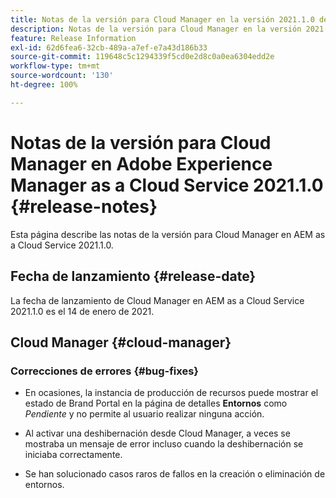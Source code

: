 ```yaml
---
title: Notas de la versión para Cloud Manager en la versión 2021.1.0 de AEM as a Cloud Service
description: Notas de la versión para Cloud Manager en la versión 2021.1.0 de AEM as a Cloud Service
feature: Release Information
exl-id: 62d6fea6-32cb-489a-a7ef-e7a43d186b33
source-git-commit: 119648c5c1294339f5cd0e2d8c0a0ea6304edd2e
workflow-type: tm+mt
source-wordcount: '130'
ht-degree: 100%

---
```


# Notas de la versión para Cloud Manager en Adobe Experience Manager as a Cloud Service 2021.1.0 {#release-notes}

Esta página describe las notas de la versión para Cloud Manager en AEM as a Cloud Service 2021.1.0.

## Fecha de lanzamiento {#release-date}

La fecha de lanzamiento de Cloud Manager en AEM as a Cloud Service 2021.1.0 es el 14 de enero de 2021.

## Cloud Manager {#cloud-manager}

### Correcciones de errores  {#bug-fixes}

* En ocasiones, la instancia de producción de recursos puede mostrar el estado de Brand Portal en la página de detalles **Entornos** como *Pendiente* y no permite al usuario realizar ninguna acción.

* Al activar una deshibernación desde Cloud Manager, a veces se mostraba un mensaje de error incluso cuando la deshibernación se iniciaba correctamente.

* Se han solucionado casos raros de fallos en la creación o eliminación de entornos.
